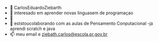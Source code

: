 - 👋 CarlosEduardoZiebarth
- 👀 interesado  em aprender novas linguasem de programaçao 
- 🌱 
- 💞️ eststoucolaborando com as aulas de Pensamento Conputacional 
-ja aprendi scratch e java 
- 📫 meu email e ziebath.carlos@escola.pr.gov.br

<!---
CarlosEduardoZiebarth/CarlosEduardoZiebarth is a ✨ special ✨ repository because its `README.md` (this file) appears on your GitHub profile.
You can click the Preview link to take a look at your changes.
--->
